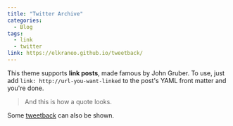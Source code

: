 ```yaml
---
title: "Twitter Archive"
categories:
  - Blog
tags:
  - link
  - twitter
link: https://elkraneo.github.io/tweetback/
---
```


This theme supports **link posts**, made famous by John Gruber. To use, just add `link: http://url-you-want-linked` to the post's YAML front matter and you're done.

> And this is how a quote looks.

Some [tweetback](#https://elkraneo.github.io/tweetback/) can also be shown.